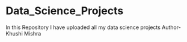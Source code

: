 # Data_Science_Projects
In this Repository I have uploaded all my data science projects
Author-Khushi Mishra
